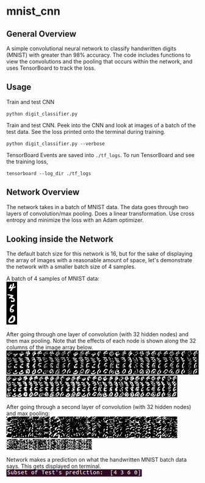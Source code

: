 # mnist_cnn
## General Overview
A simple convolutional neural network to classify handwritten digits (MNIST) 
with greater than 98% accuracy. The code includes functions to view the
convolutions and the pooling that occurs within the network, and uses
TensorBoard to track the loss.

## Usage
Train and test CNN
```
python digit_classifier.py
```

Train and test CNN. Peek into the CNN and look at images of a batch of the test
data. See the loss printed onto the terminal during training. 
```
python digit_classifier.py --verbose
```

TensorBoard Events are saved into `./tf_logs`.  To run TensorBoard and see the
training loss,
```
tensorboard --log_dir ./tf_logs
```

## Network Overview
The network takes in a batch of MNIST data.  The data goes through two layers
of convolution/max pooling.  Does a linear transformation.
Use cross entropy and minimize the loss with an Adam optimizer.

## Looking inside the Network
The default batch size for this network is 16, but for the sake of displaying
the array of images with a reasonable amount of space, let's demonstrate the
network with a smaller batch size of 4 samples.

A batch of 4 samples of MNIST data:   
![MNIST_digits](https://github.com/m3ller/mnist_cnn/blob/master/readme_img/handwriting.png)

After going through one layer of convolution (with 32 hidden nodes) and
then max pooling.  Note that the effects of each node is shown along the 32
columns of the image array below.
![conv1](https://github.com/m3ller/mnist_cnn/blob/master/readme_img/conv1.png)   
![pool1](https://github.com/m3ller/mnist_cnn/blob/master/readme_img/pool1.png)

After going through a second layer of convolution (with 32 hidden nodes) and
max pooling:
![conv2](https://github.com/m3ller/mnist_cnn/blob/master/readme_img/conv2.png)   
![pool2](https://github.com/m3ller/mnist_cnn/blob/master/readme_img/pool2.png)

Network makes a prediction on what the handwritten MNIST batch data says. 
This gets displayed on terminal.
![prediction](https://github.com/m3ller/mnist_cnn/blob/master/readme_img/prediction.png)
